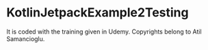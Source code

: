 # KotlinJetpackExample2Testing

It is coded with the training given in Udemy.
Copyrights belong to Atil Samancioglu.
